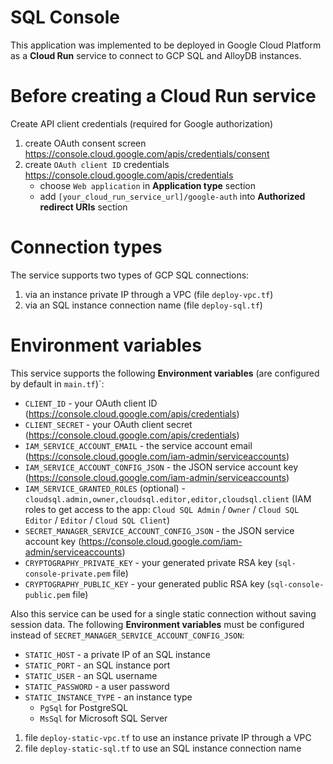 # SQL Console

This application was implemented to be deployed in Google Cloud Platform as a **Cloud Run** service to connect to GCP SQL and AlloyDB instances.

# Before creating a Cloud Run service

Create API client credentials (required for Google authorization)
1. create OAuth consent screen https://console.cloud.google.com/apis/credentials/consent
2. create `OAuth client ID` credentials https://console.cloud.google.com/apis/credentials
   - choose `Web application` in **Application type** section
   - add `[your_cloud_run_service_url]/google-auth` into **Authorized redirect URIs** section

# Connection types

The service supports two types of GCP SQL connections:
1. via an instance private IP through a VPC (file `deploy-vpc.tf`)
2. via an SQL instance connection name (file `deploy-sql.tf`)

# Environment variables

This service supports the following **Environment variables** (are configured by default in `main.tf`)`:
* `CLIENT_ID` - your OAuth client ID (https://console.cloud.google.com/apis/credentials)
* `CLIENT_SECRET` - your OAuth client secret (https://console.cloud.google.com/apis/credentials)
* `IAM_SERVICE_ACCOUNT_EMAIL` - the service account email (https://console.cloud.google.com/iam-admin/serviceaccounts)
* `IAM_SERVICE_ACCOUNT_CONFIG_JSON` - the JSON service account key (https://console.cloud.google.com/iam-admin/serviceaccounts)
* `IAM_SERVICE_GRANTED_ROLES` (optional) - `cloudsql.admin,owner,cloudsql.editor,editor,cloudsql.client` (IAM roles to get access to the app: `Cloud SQL Admin` / `Owner` / `Cloud SQL Editor` / `Editor` / `Cloud SQL Client`)
* `SECRET_MANAGER_SERVICE_ACCOUNT_CONFIG_JSON` - the JSON service account key (https://console.cloud.google.com/iam-admin/serviceaccounts)
* `CRYPTOGRAPHY_PRIVATE_KEY` - your generated private RSA key (`sql-console-private.pem` file)
* `CRYPTOGRAPHY_PUBLIC_KEY` - your generated public RSA key (`sql-console-public.pem` file)

Also this service can be used for a single static connection without saving session data. The following **Environment variables** must be configured instead of `SECRET_MANAGER_SERVICE_ACCOUNT_CONFIG_JSON`:
* `STATIC_HOST` - a private IP of an SQL instance
* `STATIC_PORT` - an SQL instance port
* `STATIC_USER` - an SQL username
* `STATIC_PASSWORD` - a user password
* `STATIC_INSTANCE_TYPE` - an instance type
   * `PgSql` for PostgreSQL
   * `MsSql` for Microsoft SQL Server

1. file `deploy-static-vpc.tf` to use an instance private IP through a VPC
2. file `deploy-static-sql.tf` to use an SQL instance connection name